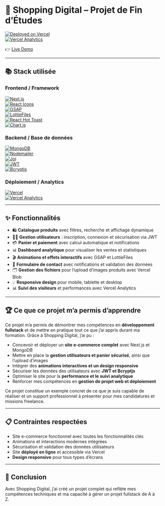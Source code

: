 # 🛒 Shopping Digital – Projet de Fin d’Études

[![Deployed on Vercel](https://img.shields.io/badge/Deployed%20on-Vercel-black?logo=vercel)](https://shopping-digital.vercel.app/)  
[![Vercel Analytics](https://img.shields.io/badge/Vercel%20Analytics-1.5.0-blue?style=for-the-badge)](https://vercel.com/analytics)  

👉 [Live Demo](https://shopping-digital.vercel.app/)

---

## 📚 Stack utilisée

### Frontend / Framework
[![Next.js](https://img.shields.io/badge/Next.js-000000?style=for-the-badge&logo=next.js&logoColor=white)](https://nextjs.org/)  
[![React Icons](https://img.shields.io/badge/React%20Icons-61DAFB?style=for-the-badge&logo=react&logoColor=black)](https://react-icons.github.io/react-icons/)  
[![GSAP](https://img.shields.io/badge/GSAP-88CE02?style=for-the-badge&logo=greensock&logoColor=black)](https://greensock.com/gsap/)  
[![LottieFiles](https://img.shields.io/badge/LottieFiles-Dotlottie-FF5A5F?style=for-the-badge)](https://lottiefiles.com/)  
[![React Hot Toast](https://img.shields.io/badge/React%20Hot%20Toast-FF5733?style=for-the-badge)](https://react-hot-toast.com/)  
[![Chart.js](https://img.shields.io/badge/Chart.js-FF6384?style=for-the-badge&logo=chart.js&logoColor=white)](https://www.chartjs.org/)

### Backend / Base de données
[![MongoDB](https://img.shields.io/badge/MongoDB-47A248?style=for-the-badge&logo=mongodb&logoColor=white)](https://www.mongodb.com/)   
[![Nodemailer](https://img.shields.io/badge/Nodemailer-7-yellow?style=for-the-badge)](https://nodemailer.com/about/)  
[![Joi](https://img.shields.io/badge/Joi-008080?style=for-the-badge)](https://joi.dev/)  
[![JWT](https://img.shields.io/badge/JSON%20Web%20Token-000000?style=for-the-badge&logo=jsonwebtokens&logoColor=white)](https://jwt.io/)  
[![Bcryptjs](https://img.shields.io/badge/Bcryptjs-FF5722?style=for-the-badge)](https://www.npmjs.com/package/bcryptjs)

### Déploiement / Analytics
[![Vercel](https://img.shields.io/badge/Vercel-000000?style=for-the-badge&logo=vercel&logoColor=white)](https://vercel.com/)  
[![Vercel Analytics](https://img.shields.io/badge/Vercel%20Analytics-1.5.0-blue?style=for-the-badge)](https://vercel.com/analytics)

---

## ✨ Fonctionnalités

- 🛍️ **Catalogue produits** avec filtres, recherche et affichage dynamique  
- 🧑‍💻 **Gestion utilisateurs** : inscription, connexion et sécurisation via JWT  
- 💳 **Panier et paiement** avec calcul automatique et notifications  
- 📊 **Dashboard analytique** pour visualiser les ventes et statistiques  
- 🎬 **Animations et effets interactifs** avec GSAP et LottieFiles  
- 💌 **Formulaire de contact** avec notifications et validation des données  
- 🗂️ **Gestion des fichiers** pour l’upload d’images produits avec Vercel Blob  
- 💡 **Responsive design** pour mobile, tablette et desktop  
- 📊 **Suivi des visiteurs** et performances avec Vercel Analytics  

---

## 🏆 Ce que ce projet m’a permis d’apprendre

Ce projet m’a permis de démontrer mes compétences en **développement fullstack** et de mettre en pratique tout ce que j’ai appris durant ma formation. Grâce à Shopping Digital, j’ai pu :  

- Concevoir et déployer un **site e-commerce complet** avec Next.js et MongoDB  
- Mettre en place la **gestion utilisateurs et panier sécurisé**, ainsi que l’upload d’images  
- Intégrer des **animations interactives et un design responsive**  
- Sécuriser les données des utilisateurs avec **JWT et Bcryptjs**  
- Optimiser le site pour la **performance et le suivi analytique**  
- Renforcer mes compétences en **gestion de projet web et déploiement**

Ce projet constitue un exemple concret de ce que je suis capable de réaliser et un support professionnel à présenter pour mes candidatures et missions freelance.

---

## 📋 Contraintes respectées

- Site e-commerce fonctionnel avec toutes les fonctionnalités clés  
- Animations et interactions modernes intégrées  
- Sécurisation et validation des données utilisateurs  
- Site **déployé en ligne** et accessible via Vercel  
- **Design responsive** pour tous types d’écrans  

---

## 📝 Conclusion

Avec Shopping Digital, j’ai créé un projet complet qui reflète mes compétences techniques et ma capacité à gérer un projet fullstack de A à Z.